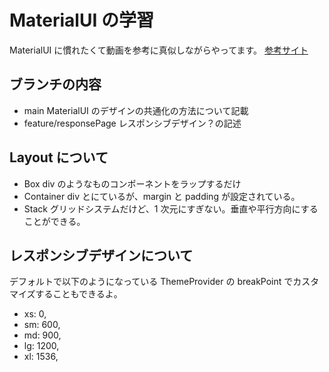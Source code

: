 # MaterialUI の学習

MaterialUI に慣れたくて動画を参考に真似しながらやってます。
[参考サイト](https://www.youtube.com/watch?v=fzxEECHnsvU)

## ブランチの内容

- main
  MaterialUI のデザインの共通化の方法について記載
- feature/responsePage
  レスポンシブデザイン？の記述

## Layout について

- Box
  div のようなものコンポーネントをラップするだけ
- Container
  div とにているが、margin と padding が設定されている。
- Stack
  グリッドシステムだけど、1 次元にすぎない。垂直や平行方向にすることができる。

## レスポンシブデザインについて

デフォルトで以下のようになっている ThemeProvider の breakPoint でカスタマイズすることもできるよ。

- xs: 0,
- sm: 600,
- md: 900,
- lg: 1200,
- xl: 1536,
